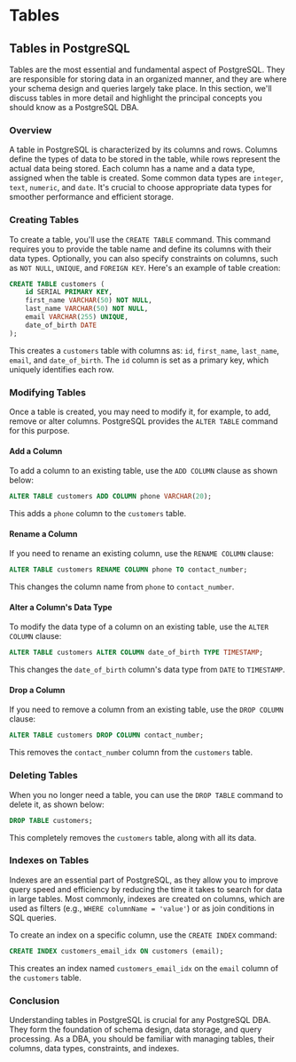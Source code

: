 # Tables

## Tables in PostgreSQL

Tables are the most essential and fundamental aspect of PostgreSQL. They are responsible for storing data in an organized manner, and they are where your schema design and queries largely take place. In this section, we'll discuss tables in more detail and highlight the principal concepts you should know as a PostgreSQL DBA.

### Overview

A table in PostgreSQL is characterized by its columns and rows. Columns define the types of data to be stored in the table, while rows represent the actual data being stored. Each column has a name and a data type, assigned when the table is created. Some common data types are `integer`, `text`, `numeric`, and `date`. It's crucial to choose appropriate data types for smoother performance and efficient storage.

### Creating Tables

To create a table, you'll use the `CREATE TABLE` command. This command requires you to provide the table name and define its columns with their data types. Optionally, you can also specify constraints on columns, such as `NOT NULL`, `UNIQUE`, and `FOREIGN KEY`. Here's an example of table creation:

```sql
CREATE TABLE customers (
    id SERIAL PRIMARY KEY,
    first_name VARCHAR(50) NOT NULL,
    last_name VARCHAR(50) NOT NULL,
    email VARCHAR(255) UNIQUE,
    date_of_birth DATE
);
```

This creates a `customers` table with columns as: `id`, `first_name`, `last_name`, `email`, and `date_of_birth`. The `id` column is set as a primary key, which uniquely identifies each row.

### Modifying Tables

Once a table is created, you may need to modify it, for example, to add, remove or alter columns. PostgreSQL provides the `ALTER TABLE` command for this purpose. 

#### Add a Column

To add a column to an existing table, use the `ADD COLUMN` clause as shown below:

```sql
ALTER TABLE customers ADD COLUMN phone VARCHAR(20);
```

This adds a `phone` column to the `customers` table.

#### Rename a Column

If you need to rename an existing column, use the `RENAME COLUMN` clause:

```sql
ALTER TABLE customers RENAME COLUMN phone TO contact_number;
```

This changes the column name from `phone` to `contact_number`.

#### Alter a Column's Data Type

To modify the data type of a column on an existing table, use the `ALTER COLUMN` clause:

```sql
ALTER TABLE customers ALTER COLUMN date_of_birth TYPE TIMESTAMP;
```

This changes the `date_of_birth` column's data type from `DATE` to `TIMESTAMP`.

#### Drop a Column

If you need to remove a column from an existing table, use the `DROP COLUMN` clause:

```sql
ALTER TABLE customers DROP COLUMN contact_number;
```

This removes the `contact_number` column from the `customers` table.

### Deleting Tables

When you no longer need a table, you can use the `DROP TABLE` command to delete it, as shown below:

```sql
DROP TABLE customers;
```

This completely removes the `customers` table, along with all its data.

### Indexes on Tables

Indexes are an essential part of PostgreSQL, as they allow you to improve query speed and efficiency by reducing the time it takes to search for data in large tables. Most commonly, indexes are created on columns, which are used as filters (e.g., `WHERE columnName = 'value'`) or as join conditions in SQL queries.

To create an index on a specific column, use the `CREATE INDEX` command:

```sql
CREATE INDEX customers_email_idx ON customers (email);
```

This creates an index named `customers_email_idx` on the `email` column of the `customers` table.

### Conclusion

Understanding tables in PostgreSQL is crucial for any PostgreSQL DBA. They form the foundation of schema design, data storage, and query processing. As a DBA, you should be familiar with managing tables, their columns, data types, constraints, and indexes.